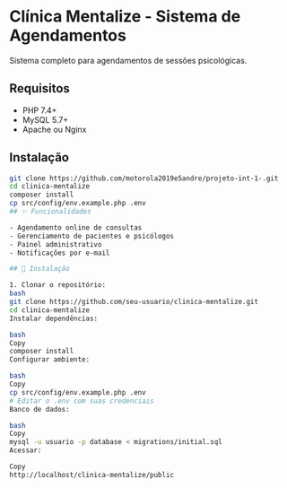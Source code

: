 # Clínica Mentalize - Sistema de Agendamentos

Sistema completo para agendamentos de sessões psicológicas.

## Requisitos
- PHP 7.4+
- MySQL 5.7+
- Apache ou Nginx

## Instalação
```bash
git clone https://github.com/motorola2019e5andre/projeto-int-1-.git
cd clinica-mentalize
composer install
cp src/config/env.example.php .env
## ✨ Funcionalidades

- Agendamento online de consultas
- Gerenciamento de pacientes e psicólogos
- Painel administrativo
- Notificações por e-mail

## 🚀 Instalação

1. Clonar o repositório:
bash
git clone https://github.com/seu-usuario/clinica-mentalize.git
cd clinica-mentalize
Instalar dependências:

bash
Copy
composer install
Configurar ambiente:

bash
Copy
cp src/config/env.example.php .env
# Editar o .env com suas credenciais
Banco de dados:

bash
Copy
mysql -u usuario -p database < migrations/initial.sql
Acessar:

Copy
http://localhost/clinica-mentalize/public
